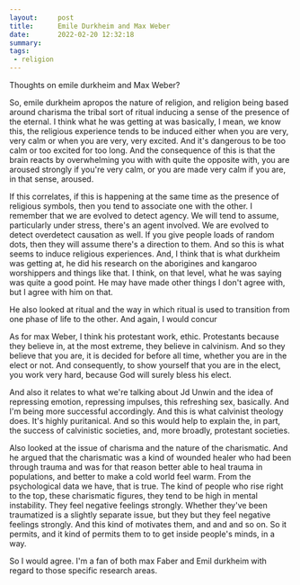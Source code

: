 ```yaml
---
layout:     post
title:      Emile Durkheim and Max Weber
date:       2022-02-20 12:32:18
summary:    
tags:
 - religion
---
```


Thoughts on emile durkheim and Max Weber?

So, emile durkheim apropos the nature of religion, and religion being based around charisma the tribal sort of ritual inducing a sense of the presence of the eternal. I think what he was getting at was basically, I mean, we know this, the religious experience tends to be induced either when you are very, very calm or when you are very, very excited. And it's dangerous to be too calm or too excited for too long. And the consequence of this is that the brain reacts by overwhelming you with with quite the opposite with, you are aroused strongly if you're very calm, or you are made very calm if you are, in that sense, aroused. 

If this correlates, if this is happening at the same time as the presence of religious symbols, then you tend to associate one with the other. I remember that we are evolved to detect agency. We will tend to assume, particularly under stress, there's an agent involved. We are evolved to detect overdetect causation as well. If you give people loads of random dots, then they will assume there's a direction to them. And so this is what seems to induce religious experiences. And, I think that is what durkheim was getting at, he did his research on the aborigines and kangaroo worshippers and things like that. I think, on that level, what he was saying was quite a good point. He may have made other things I don't agree with, but I agree with him on that. 

He also looked at ritual and the way in which ritual is used to transition from one phase of life to the other. And again, I would concur

As for max Weber, I think his protestant work, ethic. Protestants because they believe in, at the most extreme, they believe in calvinism. And so they believe that you are, it is decided for before all time, whether you are in the elect or not. And consequently, to show yourself that you are in the elect, you work very hard, because God will surely bless his elect. 

And also it relates to what we're talking about Jd Unwin and the idea of repressing emotion, repressing impulses, this refreshing sex, basically. And I'm being more successful accordingly. And this is what calvinist theology does. It's highly puritanical. And so this would help to explain the, in part, the success of calvinistic societies, and, more broadly, protestant societies.

Also looked at the issue of charisma and the nature of the charismatic. And he argued that the charismatic was a kind of wounded healer who had been through trauma and was for that reason better able to heal trauma in populations, and better to make a cold world feel warm. From the psychological data we have, that is true. The kind of people who rise right to the top, these charismatic figures, they tend to be high in mental instability. They feel negative feelings strongly. Whether they've been traumatized is a slightly separate issue, but they but they feel negative feelings strongly. And this kind of motivates them, and and and so on. So it permits, and it kind of permits them to to get inside people's minds, in a way.

So I would agree. I'm a fan of both max Faber and Emil durkheim with regard to those specific research areas.